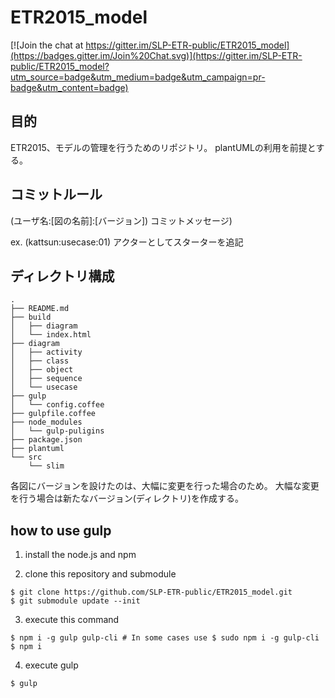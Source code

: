 # ETR2015_model

[![Join the chat at https://gitter.im/SLP-ETR-public/ETR2015_model](https://badges.gitter.im/Join%20Chat.svg)](https://gitter.im/SLP-ETR-public/ETR2015_model?utm_source=badge&utm_medium=badge&utm_campaign=pr-badge&utm_content=badge)

## 目的

ETR2015、モデルの管理を行うためのリポジトリ。
plantUMLの利用を前提とする。

## コミットルール

(ユーザ名:[図の名前]:[バージョン]) コミットメッセージ)

ex. (kattsun:usecase:01) アクターとしてスターターを追記

## ディレクトリ構成

```
.
├── README.md
├── build
│   ├── diagram
│   └── index.html
├── diagram
│   ├── activity
│   ├── class
│   ├── object
│   ├── sequence
│   └── usecase
├── gulp
│   └── config.coffee
├── gulpfile.coffee
├── node_modules
│   └── gulp-puligins
├── package.json
├── plantuml
└── src
    └── slim
```

各図にバージョンを設けたのは、大幅に変更を行った場合のため。
大幅な変更を行う場合は新たなバージョン(ディレクトリ)を作成する。

## how to use gulp

1. install the node.js and npm

2. clone this repository and submodule

  ```
  $ git clone https://github.com/SLP-ETR-public/ETR2015_model.git
  $ git submodule update --init
  ```

3. execute this command

  ```
  $ npm i -g gulp gulp-cli # In some cases use $ sudo npm i -g gulp-cli
  $ npm i
  ```

4. execute gulp

  ```
  $ gulp
  ```

